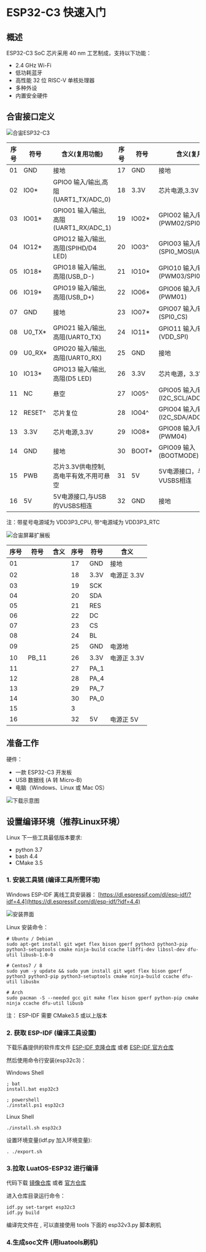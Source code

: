 # ESP32-C3 快速入门 

## 概述

ESP32-C3 SoC 芯片采用 40 nm 工艺制成，支持以下功能：
- 2.4 GHz Wi-Fi
- 低功耗蓝牙
- 高性能 32 位 RISC-V 单核处理器
- 多种外设
- 内置安全硬件

## 合宙接口定义

![合宙ESP32-C3](./img/hz_esp32c3.png)

|序号 |符号   |含义(复用功能)                       |序号 |符号  |含义(复用功能)                |
|-----|------|-------------------------------------|-----|------|---------------------------- |
|01   |GND    |接地                                |17   |GND   |接地                         |
|02   |IO0*   |GPIO0  输入/输出,高阻(UART1_TX/ADC_0)|18   |3.3V  |芯片电源,3.3V                 |
|03   |IO01*  |GPIO01 输入/输出,高阻(UART1_RX/ADC_1)|19   |IO02* |GPIO02 输入/输出,高阻(PWM02/SPI0_CK/ADC_2)|
|04   |IO12*  |GPIO12 输入/输出,高阻(SPIHD/D4 LED)  |20   |IO03^  |GPIO03 输入/输出,高阻(SPI0_MOSI/ADC_3)|
|05   |IO18*  |GPIO18 输入/输出,高阻(USB_D-)       |21   |IO10* |GPIO10 输入/输出,高阻(PWM03/SPI0_MISO)|
|06   |IO19*  |GPIO19 输入/输出,高阻(USB_D+)       |22   |IO06* |GPIO06 输入/输出,高阻(PWM01)  |
|07   |GND    |接地                                |23   |IO07* |GPIO07 输入/输出,高阻(SPI0_CS)|
|08   |U0_TX* |GPIO21 输入/输出,高阻(UART0_TX)    |24   |IO11* |GPIO11 输入/输出,高阻(VDD_SPI) |
|09   |U0_RX* |GPIO20 输入/输出,高阻(UART0_RX)    |25   |GND   |接地                          |
|10   |IO13*  |GPIO13 输入/输出,高阻(D5 LED)      |26   |3.3V  |芯片电源，3.3V                |
|11   |NC     |悬空                                |27   |IO05^ |GPIO05 输入/输出,高阻(I2C_SCL/ADC_5)|
|12   |RESET^ |芯片复位                            |28   |IO04^ |GPIO04 输入/输出,高阻(I2C_SDA/ADC_4)|
|13   |3.3V   |芯片电源,3.3V                       |29   |IO08* |GPIO08 输入/输出(PWM04)|
|14   |GND    |接地                                |30   |BOOT* |GPIO09 输入(BOOTMODE)         |
|15   |PWB    |芯片3.3V供电控制,高电平有效,不用可悬空|31   |5V    |5V电源接口，与USB的VUSBS相连  |
|16   |5V     |5V电源接口,与USB的VUSBS相连          |32   |GND   |接地                         |

注：带星号电源域为 VDD3P3_CPU, 带^电源域为 VDD3P3_RTC

![合宙屏幕扩展板](./img/hz_lcd_exp.png)

|序号 |符号   |含义                                 |序号 |符号  |含义                         |
|-----|------|-------------------------------------|-----|------|---------------------------- |
|01   |      |          |17   |GND   |接地          |
|02   |      |          |18   |3.3V  |电源正 3.3V   |
|03   |      |          |19   |SCK   |              |
|04   |      |          |20   |SDA   |              |
|05   |      |          |21   |RES   |              |
|06   |      |          |22   |DC    |              |
|07   |      |          |23   |CS    |              |
|08   |      |          |24   |BL    |              |
|09   |      |          |25   |GND   |电源地        |
|10   |PB_11 |          |26   |3.3V  |电源正 3.3V   |
|11   |      |          |27   |PA_1  |              |
|12   |      |          |28   |PA_4  |              |
|13   |      |          |29   |PA_7  |              |
|14   |      |          |30   |PA_0  |              |
|15   |      |          |3    |      |              |
|16   |      |          |32   |5V    |电源正 5V     |

## 准备工作

硬件：
- 一款 ESP32-C3 开发板
- USB 数据线 (A 转 Micro-B)
- 电脑（Windows、Linux 或 Mac OS）

![下载示意图](./img/what-you-need.png)

##  设置编译环境（推荐Linux环境）

Linux 下一些工具最低版本要求: 
- python 3.7 
- bash 4.4 
- CMake 3.5

### 1. 安装工具链 (编译工具所需环境)

Windows ESP-IDF 离线工具安装器： [https://dl.espressif.com/dl/esp-idf/?idf=4.4](https://dl.espressif.com/dl/esp-idf/?idf=4.4)

![安装界面](./img/esp-idf-installer-screenshot.png)

   Linux 安装命令：
```shell
# Ubuntu / Debian
sudo apt-get install git wget flex bison gperf python3 python3-pip python3-setuptools cmake ninja-build ccache libffi-dev libssl-dev dfu-util libusb-1.0-0

# Centos7 / 8
sudo yum -y update && sudo yum install git wget flex bison gperf python3 python3-pip python3-setuptools cmake ninja-build ccache dfu-util libusbx

# Arch
sudo pacman -S --needed gcc git make flex bison gperf python-pip cmake ninja ccache dfu-util libusb
```

注： ESP-IDF 需要 CMake3.5 或以上版本 

### 2. 获取 ESP-IDF (编译工具设置)

下载乐鑫提供的软件库文件 [ESP-IDF 克隆仓库](https://git.jq99.top:9999/lgj/esp-idf) 或者 [ESP-IDF 官方仓库](https://github.com/espressif/esp-idf)

然后使用命令行安装(esp32c3)：

Windows Shell
```dos
; bat
install.bat esp32c3

; powershell 
./install.ps1 esp32c3
```

Linux Shell
```shell
./install.sh esp32c3
```

设置环境变量(idf.py 加入环境变量):
```shell
. ./export.sh
```


### 3.拉取 LuatOS-ESP32 进行编译 

代码下载 [镜像仓库](https://git.jq99.top:9999/lgj/LuatOS-ESP32.git)  或者 [官方仓库](https://gitee.com/dreamcmi/LuatOS-ESP32.git) 

进入仓库目录运行命令：
```shell
idf.py set-target esp32c3
idf.py build
```

编译完文件在  , 可以直接使用 tools 下面的 esp32v3.py 脚本刷机 

### 4.生成soc文件 (用luatools刷机)


